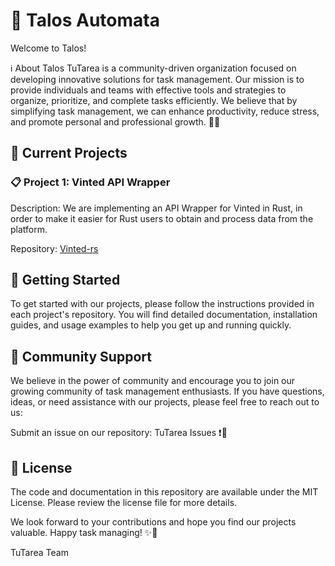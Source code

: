 # 👋 Talos Automata

Welcome to Talos!

ℹ️ About Talos
TuTarea is a community-driven organization focused on developing innovative solutions for task management. Our mission is to provide individuals and teams with effective tools and strategies to organize, prioritize, and complete tasks efficiently. We believe that by simplifying task management, we can enhance productivity, reduce stress, and promote personal and professional growth. 🚀💡

## 📌 Current Projects

### 📋 Project 1: Vinted API Wrapper

Description: We are implementing an API Wrapper for Vinted in Rust, in order to make it easier for Rust users to obtain and process data from the platform.

Repository: [Vinted-rs](https://github.com/TuTarea/vinted-rs)

## 🚀 Getting Started

To get started with our projects, please follow the instructions provided in each project's repository. You will find detailed documentation, installation guides, and usage examples to help you get up and running quickly.

## 💬 Community Support

We believe in the power of community and encourage you to join our growing community of task management enthusiasts. If you have questions, ideas, or need assistance with our projects, please feel free to reach out to us:

Submit an issue on our repository: TuTarea Issues ❗📝

## 📄 License

The code and documentation in this repository are available under the MIT License. Please review the license file for more details.

We look forward to your contributions and hope you find our projects valuable. Happy task managing! ✨📝

TuTarea Team
